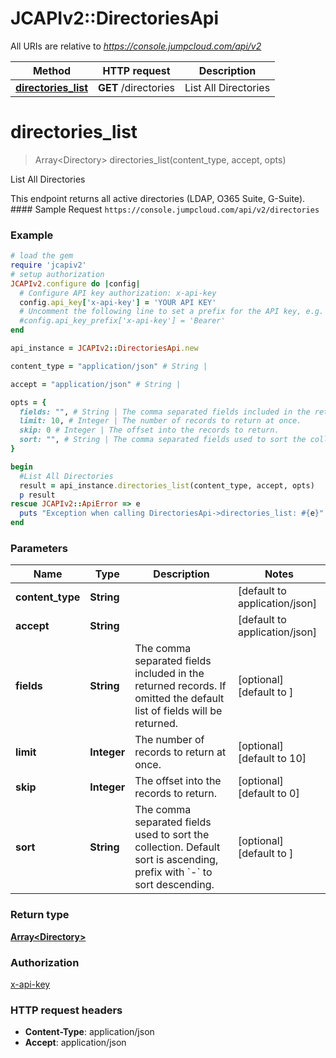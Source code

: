 # JCAPIv2::DirectoriesApi

All URIs are relative to *https://console.jumpcloud.com/api/v2*

Method | HTTP request | Description
------------- | ------------- | -------------
[**directories_list**](DirectoriesApi.md#directories_list) | **GET** /directories | List All Directories


# **directories_list**
> Array&lt;Directory&gt; directories_list(content_type, accept, opts)

List All Directories

This endpoint returns all active directories (LDAP, O365 Suite, G-Suite).  #### Sample Request ``` https://console.jumpcloud.com/api/v2/directories ```

### Example
```ruby
# load the gem
require 'jcapiv2'
# setup authorization
JCAPIv2.configure do |config|
  # Configure API key authorization: x-api-key
  config.api_key['x-api-key'] = 'YOUR API KEY'
  # Uncomment the following line to set a prefix for the API key, e.g. 'Bearer' (defaults to nil)
  #config.api_key_prefix['x-api-key'] = 'Bearer'
end

api_instance = JCAPIv2::DirectoriesApi.new

content_type = "application/json" # String | 

accept = "application/json" # String | 

opts = { 
  fields: "", # String | The comma separated fields included in the returned records. If omitted the default list of fields will be returned. 
  limit: 10, # Integer | The number of records to return at once.
  skip: 0 # Integer | The offset into the records to return.
  sort: "", # String | The comma separated fields used to sort the collection. Default sort is ascending, prefix with `-` to sort descending. 
}

begin
  #List All Directories
  result = api_instance.directories_list(content_type, accept, opts)
  p result
rescue JCAPIv2::ApiError => e
  puts "Exception when calling DirectoriesApi->directories_list: #{e}"
end
```

### Parameters

Name | Type | Description  | Notes
------------- | ------------- | ------------- | -------------
 **content_type** | **String**|  | [default to application/json]
 **accept** | **String**|  | [default to application/json]
 **fields** | **String**| The comma separated fields included in the returned records. If omitted the default list of fields will be returned.  | [optional] [default to ]
 **limit** | **Integer**| The number of records to return at once. | [optional] [default to 10]
 **skip** | **Integer**| The offset into the records to return. | [optional] [default to 0]
 **sort** | **String**| The comma separated fields used to sort the collection. Default sort is ascending, prefix with &#x60;-&#x60; to sort descending.  | [optional] [default to ]

### Return type

[**Array&lt;Directory&gt;**](Directory.md)

### Authorization

[x-api-key](../README.md#x-api-key)

### HTTP request headers

 - **Content-Type**: application/json
 - **Accept**: application/json



